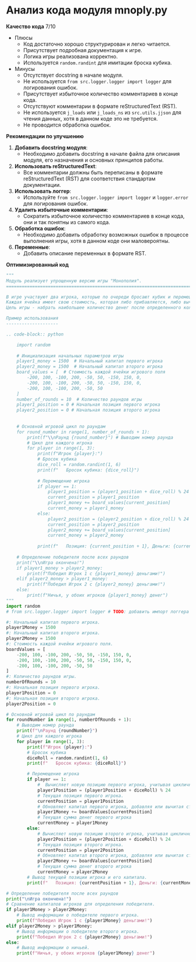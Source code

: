 # Анализ кода модуля mnoply.py

**Качество кода**
7/10
- Плюсы
    - Код достаточно хорошо структурирован и легко читается.
    - Присутствует подробная документация к игре.
    - Логика игры реализована корректно.
    - Используется `random.randint` для имитации броска кубика.
- Минусы
    - Отсутствует docstring в начале модуля.
    - Не используется `from src.logger.logger import logger` для логирования ошибок.
    - Присутствует избыточное количество комментариев в конце кода.
    - Отсутствуют комментарии в формате reStructuredText (RST).
    - Не используется `j_loads` или `j_loads_ns` из `src.utils.jjson` для чтения данных, хотя в данном коде это не требуется.
    - Не проводится обработка ошибок.

**Рекомендации по улучшению**

1.  **Добавить docstring модуля**:
    - Необходимо добавить docstring в начале файла для описания модуля, его назначения и основных принципов работы.
2.  **Использовать reStructuredText**:
    - Все комментарии должны быть переписаны в формате reStructuredText (RST) для соответствия стандартам документации.
3.  **Использовать логгер**:
    -   Используйте `from src.logger.logger import logger` и `logger.error` для логирования ошибок.
4.  **Удалить избыточные комментарии**:
    - Сократить избыточное количество комментариев в конце кода, они и так понятны из самого кода.
5.  **Обработка ошибок**:
    - Необходимо добавить обработку возможных ошибок в процессе выполнения игры, хотя в данном коде они маловероятны.
6. **Переменные**:
    - Добавить описание переменных в формате RST.

**Оптимизированный код**
```python
"""
Модуль реализует упрощенную версию игры "Монополия".
=========================================================================================

В игре участвуют два игрока, которые по очереди бросают кубик и перемещаются по игровому полю из 24 ячеек.
Каждая ячейка имеет свою стоимость, которая либо прибавляется, либо вычитается из капитала игрока.
Цель игры - набрать наибольшее количество денег после определенного количества раундов.

Пример использования
--------------------

.. code-block:: python

    import random
    
    # Инициализация начальных параметров игры
    player1_money = 1500  # Начальный капитал первого игрока
    player2_money = 1500  # Начальный капитал второго игрока
    board_values = [  # Стоимость каждой ячейки игрового поля
        -200, 100, -100, 200, -50, 50, -150, 150, 0,
        -200, 100, -100, 200, -50, 50, -150, 150, 0,
        -200, 100, -100, 200, -50, 50
    ]
    number_of_rounds = 10  # Количество раундов игры
    player1_position = 0 # Начальная позиция первого игрока
    player2_position = 0 # Начальная позиция второго игрока
    
    
    # Основной игровой цикл по раундам
    for round_number in range(1, number_of_rounds + 1):
        print(f"\\nРаунд {round_number}") # Выводим номер раунда
        # Цикл для каждого игрока
        for player in range(1, 3):
            print(f"Игрок {player}:")
            # Бросок кубика
            dice_roll = random.randint(1, 6)
            print(f"   Бросок кубика: {dice_roll}")
    
            # Перемещение игрока
            if player == 1:
                player1_position = (player1_position + dice_roll) % 24
                current_position = player1_position
                player1_money += board_values[current_position]
                current_money = player1_money
            else:
                player2_position = (player2_position + dice_roll) % 24
                current_position = player2_position
                player2_money += board_values[current_position]
                current_money = player2_money
            
            print(f"   Позиция: {current_position + 1}, Деньги: {current_money}")
    
    # Определение победителя после всех раундов
    print("\\nИгра окончена!")
    if player1_money > player2_money:
        print(f"Победил Игрок 1 с {player1_money} деньгами!")
    elif player2_money > player1_money:
        print(f"Победил Игрок 2 с {player2_money} деньгами!")
    else:
        print(f"Ничья, у обоих игроков {player1_money} денег")
"""
import random
# from src.logger.logger import logger # TODO: добавить импорт логгера

#: Начальный капитал первого игрока.
player1Money = 1500
#: Начальный капитал второго игрока.
player2Money = 1500
#: Стоимость каждой ячейки игрового поля.
boardValues = [
    -200, 100, -100, 200, -50, 50, -150, 150, 0,
    -200, 100, -100, 200, -50, 50, -150, 150, 0,
    -200, 100, -100, 200, -50, 50
]
#: Количество раундов игры.
numberOfRounds = 10
#: Начальная позиция первого игрока.
player1Position = 0
#: Начальная позиция второго игрока.
player2Position = 0

# Основной игровой цикл по раундам
for roundNumber in range(1, numberOfRounds + 1):
    # Выводим номер раунда
    print(f"\nРаунд {roundNumber}")
    # Цикл для каждого игрока
    for player in range(1, 3):
        print(f"Игрок {player}:")
        # Бросок кубика
        diceRoll = random.randint(1, 6)
        print(f"   Бросок кубика: {diceRoll}")

        # Перемещение игрока
        if player == 1:
            #  Вычисляет новую позицию первого игрока, учитывая цикличность игрового поля.
            player1Position = (player1Position + diceRoll) % 24
            # Текущая позиция первого игрока.
            currentPosition = player1Position
            # Обновляет капитал первого игрока, добавляя или вычитая стоимость ячейки.
            player1Money += boardValues[currentPosition]
            # Текущая сумма денег первого игрока
            currentMoney = player1Money
        else:
            # Вычисляет новую позицию второго игрока, учитывая цикличность игрового поля.
            player2Position = (player2Position + diceRoll) % 24
            # Текущая позиция второго игрока.
            currentPosition = player2Position
            # Обновляет капитал второго игрока, добавляя или вычитая стоимость ячейки.
            player2Money += boardValues[currentPosition]
            # Текущая сумма денег второго игрока
            currentMoney = player2Money
        # Вывод текущей позиции игрока и его капитала.
        print(f"   Позиция: {currentPosition + 1}, Деньги: {currentMoney}")

# Определение победителя после всех раундов
print("\nИгра окончена!")
# Сравнение капиталов игроков для определения победителя.
if player1Money > player2Money:
    # Вывод информации о победителе первого игрока.
    print(f"Победил Игрок 1 с {player1Money} деньгами!")
elif player2Money > player1Money:
    # Вывод информации о победителе второго игрока.
    print(f"Победил Игрок 2 с {player2Money} деньгами!")
else:
    # Вывод информации о ничьей.
    print(f"Ничья, у обоих игроков {player1Money} денег")